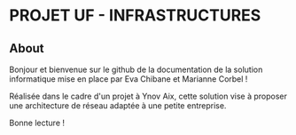 # PROJET UF - INFRASTRUCTURES

## About

Bonjour et bienvenue sur le github de la documentation de la solution informatique mise en place par Eva Chibane et Marianne Corbel !

Réalisée dans le cadre d'un projet à Ynov Aix, cette solution vise à proposer une architecture de réseau adaptée à une petite entreprise.

Bonne lecture !
